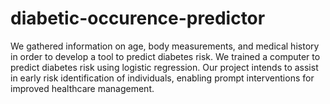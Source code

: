 # diabetic-occurence-predictor
We gathered information on age, body measurements, and medical history in order to develop a tool to predict diabetes risk. We trained a computer to predict diabetes risk using logistic regression. Our project intends to assist in early risk identification of individuals, enabling prompt interventions for improved healthcare management.
